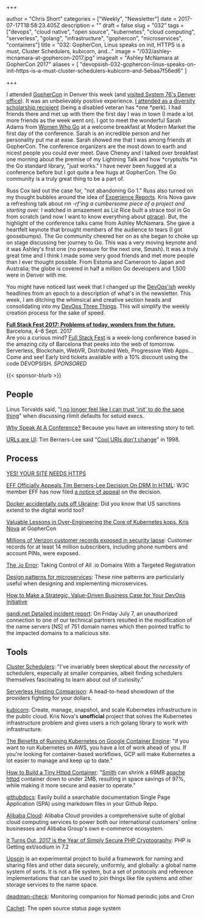+++

author = "Chris Short"
categories = ["Weekly", "Newsletter"]
date = 2017-07-17T18:58:23.405Z
description = ""
draft = false
slug = "032"
tags = ["devops", "cloud native", "open source", "kubernetes", "cloud computing", "serverless", "golang", "infrastructure", "gophercon", "microservices", "containers"]
title = "032: GopherCon, Linus speaks on init, HTTPS is a must, Cluster Schedulers, kubicorn, and..."
image = "/032/ashley-mcnamara-at-gophercon-2017.jpg"
imagealt = "Ashley McNamara at GopherCon 2017"
aliases = [
    "devopsish-032-gophercon-linus-speaks-on-init-https-is-a-must-cluster-schedulers-kubicorn-and-5ebaa7f56ed6"
]

+++

I attended [GopherCon](https://gophercon.com/) in Denver this week (and [visited System 76's Denver office](https://twitter.com/system76/status/885951487284621312)). It was an unbelievably positive experience. [I attended as a diversity scholarship recipient](https://medium.com/@GolangBridge/welcome-to-our-gophercon-2017-diversity-scholarship-winners-afcced449ba2) (being a disabled veteran has *one *perk). I had friends there and met up with them the first day I was in town (I made a lot more friends as the week went on). I got to meet the wonderful Sarah Adams from [Women Who Go](http://www.womenwhogo.org/) at a welcome breakfast at Modern Market the first day of the conference. Sarah is an incredible person and her personality put me at ease. Sarah showed me that I was among friends at GopherCon. The conference organizers are the most down to earth and nicest people you could ever meet. Dave Cheney and I talked over breakfast one morning about the premise of my Lightning Talk and how *crypto/tls *in the Go standard library, "just works." I have never been hugged at a conference before but I got quite a few hugs at GopherCon. The Go community is a truly great thing to be a part of.

Russ Cox laid out the case for, "not abandoning Go 1." Russ also turned on my thought bubbles around the idea of [Experience Reports](https://github.com/golang/go/wiki/ExperienceReports). Kris Nova gave a refreshing talk about *rm -rf'*ing* *a cumbersome piece of a project and starting over*.* I watched in amazement as Liz Rice built a strace tool in Go from scratch (and now I want to know everything about [ptrace](http://man7.org/linux/man-pages/man2/ptrace.2.html)). But, the highlight of the conference talks came from Ashley McNamara. She gave a heartfelt keynote that brought members of the audience to tears (I got goosebumps). The Go community cheered her on as she began to choke up on stage discussing her journey to Go. This was a very moving keynote and it was Ashley's first one (no pressure for the next one, Smash). It was a truly great time and I think I made some very good friends and met more people than I ever thought possible. From Estonia and Cameroon to Japan and Australia; the globe is covered in half a million Go developers and 1,500 were in Denver with me.

You might have noticed last week that I changed up the [DevOps'ish](https://devopsish.com/) weekly headlines from an epoch to a description of what's in the newsletter. This week, I am ditching the whimsical and creative section heads and consolidating into my [DevOps Three Things](https://speakerdeck.com/chrisshort/a-night-of-devops?slide=21). This will simplify the weekly creation process for the sake of speed.

[**Full Stack Fest 2017: Problems of today, wonders from the future.**](https://2017.fullstackfest.com)  
Barcelona, 4–8 Sept. 2017  
Are you a curious mind? [Full Stack Fest](https://2017.fullstackfest.com) is a week-long conference based in the amazing city of Barcelona that peeks into the web of tomorrow. Serverless, Blockchain, WebVR, Distributed Web, Progressive Web Apps... Come and see! Early bird tickets available with a 10% discount using the code DEVOPSISH. *SPONSORED*

{{< sponsor-blurb >}}

## People

Linus Torvalds said, "[I no longer feel like I can trust 'init' to do the sane thing](https://lkml.org/lkml/2017/7/6/577)" when discussing rlimit defaults for setuid execs.

[Why Speak At A Conference?](https://itrevolution.com/why-speak-at-a-conference/) Because you have an interesting story to tell.

[URLs are UI](https://www.hanselman.com/blog/URLsAreUI.aspx): Tim Berners-Lee said "[Cool URIs don't change](https://www.w3.org/Provider/Style/URI)" in 1998.

## Process

[YES! YOUR SITE NEEDS HTTPS](https://doesmysiteneedhttps.com/)

[EFF Officially Appeals Tim Berners-Lee Decision On DRM In HTML](https://www.techdirt.com/articles/20170712/10262037770/eff-officially-appeals-tim-berners-lee-decision-drm-html.shtml): W3C member EFF has now filed [a notice of appeal](https://www.eff.org/deeplinks/2017/07/notice-w3c-effs-appeal-directors-decision-eme) on the decision.

[Docker accidentally cuts off Ukraine](https://www.theregister.co.uk/2017/07/13/docker_accidentally_cuts_off_ukraine/): Did you know that US sanctions extend to the digital world too?

[Valuable Lessons in Over-Engineering the Core of Kubernetes kops, Kris Nova](https://about.sourcegraph.com/go/valuable-lessons-in-over-engineering-the-core-of-kubernetes-kops) at GopherCon

[Millions of Verizon customer records exposed in security lapse](http://www.zdnet.com/article/millions-verizon-customer-records-israeli-data/): Customer records for at least 14 million subscribers, including phone numbers and account PINs, were exposed.

[The .io Error](https://thehackerblog.com/the-io-error-taking-control-of-all-io-domains-with-a-targeted-registration/): Taking Control of All .io Domains With a Targeted Registration

[Design patterns for microservices](https://azure.microsoft.com/en-us/blog/design-patterns-for-microservices/): These nine patterns are particularly useful when designing and implementing microservices.

[How to Make a Strategic, Value-Driven Business Case for Your DevOps Initiative](https://www.contino.io/insights/how-to-make-a-strategic-value-driven-business-case-for-your-devops-initiative)

[gandi.net Detailed incident report](https://news.gandi.net/en/2017/07/detailed-incident-report/): On Friday July 7, an unauthorized connection to one of our technical partners resulted in the modification of the name servers [NS] of 751 domain names which then pointed traffic to the impacted domains to a malicious site.

## Tools

[Cluster Schedulers](https://medium.com/@cindysridharan/schedulers-kubernetes-and-nomad-b0f2e14a896): "I've invariably been skeptical about the *necessity* of schedulers, especially at smaller companies, albeit finding schedulers themselves fascinating to learn about out of curiosity."

[Serverless Hosting Comparison](https://headmelted.com/serverless-showdown-4a771ca561d2): A head-to-head showdown of the providers fighting for your dollars.

[kubicorn](https://github.com/kris-nova/kubicorn): Create, manage, snapshot, and scale Kubernetes infrastructure in the public cloud. Kris Nova's **unofficial** project that solves the Kubernetes infrastructure problem and gives users a rich golang library to work with infrastructure.

[The Benefits of Running Kubernetes on Google Container Engine](https://www.reactiveops.com/blog/benefits-of-running-kubernetes-on-google-container-engine/): "if you want to run Kubernetes on AWS, you have a lot of work ahead of you. If you're looking for container-based workflows, GCP will make Kubernetes a lot easier to manage and keep up to date."

[How to Build a Tiny Httpd Container](https://hackernoon.com/how-to-build-a-tiny-httpd-container-ae622c37db39): "[Smith](https://github.com/oracle/smith) can shrink a 69MB [apache httpd](https://httpd.apache.org/) container down to under 2MB, resulting in space savings of 97%, while making it more secure and easier to operate."

[githubdocs](https://www.npmjs.com/package/githubdocs): Easily build a searchable documentation Single Page Application (SPA) using markdown files in your Github Repo.

[Alibaba Cloud](https://www.alibabacloud.com/): Alibaba Cloud provides a comprehensive suite of global cloud computing services to power both our international customers' online businesses and Alibaba Group's own e-commerce ecosystem.

[It Turns Out, 2017 is the Year of Simply Secure PHP Cryptography](https://paragonie.com/blog/2017/07/it-turns-out-2017-is-year-simply-secure-php-cryptography): PHP is Getting ext/sodium in 7.2

[Upspin](https://upspin.io/) is an experimental project to build a framework for naming and sharing files and other data securely, uniformly, and globally: a global name system of sorts. It is not a file system, but a set of protocols and reference implementations that can be used to join things like file systems and other storage services to the name space.

[deadman-check](https://github.com/sepulworld/deadman-check): Monitoring companion for Nomad periodic jobs and Cron

[Cachet](https://cachethq.io/): The open source status page system
